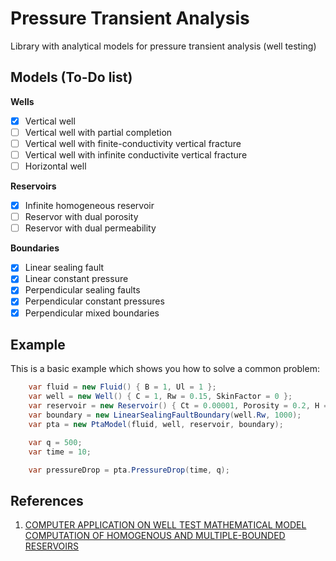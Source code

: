 # Pressure Transient Analysis

Library with analytical models for pressure transient analysis (well testing)

Models (To-Do list)
------

**Wells**
- [x] Vertical well
- [ ] Vertical well with partial completion
- [ ] Vertical well with finite-conductivity vertical fracture
- [ ] Vertical well with infinite conductivite vertical fracture
- [ ] Horizontal well

**Reservoirs**
- [x] Infinite homogeneous reservoir
- [ ] Reservor with dual porosity
- [ ] Reservor with dual permeability

**Boundaries**
- [x] Linear sealing fault
- [x] Linear constant pressure
- [x] Perpendicular sealing faults
- [x] Perpendicular constant pressures
- [x] Perpendicular mixed boundaries

Example
-------

This is a basic example which shows you how to solve a common problem:

``` csharp
    var fluid = new Fluid() { B = 1, Ul = 1 };
    var well = new Well() { C = 1, Rw = 0.15, SkinFactor = 0 };
    var reservoir = new Reservoir() { Ct = 0.00001, Porosity = 0.2, H = 10, K = 10 };
    var boundary = new LinearSealingFaultBoundary(well.Rw, 1000);
    var pta = new PtaModel(fluid, well, reservoir, boundary);

    var q = 500;
    var time = 10;

    var pressureDrop = pta.PressureDrop(time, q);
```


References
----------

1. [COMPUTER APPLICATION ON WELL TEST MATHEMATICAL MODEL COMPUTATION OF HOMOGENOUS AND MULTIPLE-BOUNDED RESERVOIRS](http://www.arpapress.com/volumes/vol11issue1/ijrras_11_1_05.pdf)